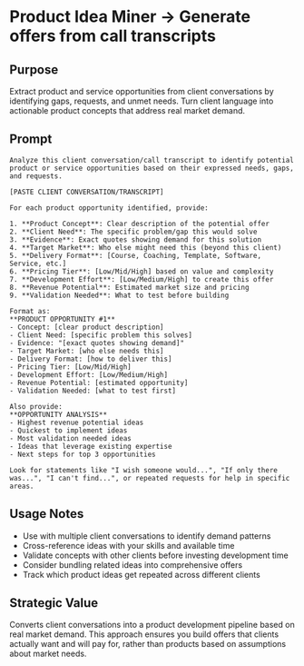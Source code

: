 # Product Idea Miner → Generate offers from call transcripts

## Purpose
Extract product and service opportunities from client conversations by identifying gaps, requests, and unmet needs. Turn client language into actionable product concepts that address real market demand.

## Prompt

```
Analyze this client conversation/call transcript to identify potential product or service opportunities based on their expressed needs, gaps, and requests.

[PASTE CLIENT CONVERSATION/TRANSCRIPT]

For each product opportunity identified, provide:

1. **Product Concept**: Clear description of the potential offer
2. **Client Need**: The specific problem/gap this would solve
3. **Evidence**: Exact quotes showing demand for this solution
4. **Target Market**: Who else might need this (beyond this client)
5. **Delivery Format**: [Course, Coaching, Template, Software, Service, etc.]
6. **Pricing Tier**: [Low/Mid/High] based on value and complexity
7. **Development Effort**: [Low/Medium/High] to create this offer
8. **Revenue Potential**: Estimated market size and pricing
9. **Validation Needed**: What to test before building

Format as:
**PRODUCT OPPORTUNITY #1**
- Concept: [clear product description]
- Client Need: [specific problem this solves]
- Evidence: "[exact quotes showing demand]"
- Target Market: [who else needs this]
- Delivery Format: [how to deliver this]
- Pricing Tier: [Low/Mid/High]
- Development Effort: [Low/Medium/High]
- Revenue Potential: [estimated opportunity]
- Validation Needed: [what to test first]

Also provide:
**OPPORTUNITY ANALYSIS**
- Highest revenue potential ideas
- Quickest to implement ideas
- Most validation needed ideas
- Ideas that leverage existing expertise
- Next steps for top 3 opportunities

Look for statements like "I wish someone would...", "If only there was...", "I can't find...", or repeated requests for help in specific areas.
```

## Usage Notes
- Use with multiple client conversations to identify demand patterns
- Cross-reference ideas with your skills and available time
- Validate concepts with other clients before investing development time
- Consider bundling related ideas into comprehensive offers
- Track which product ideas get repeated across different clients

## Strategic Value
Converts client conversations into a product development pipeline based on real market demand. This approach ensures you build offers that clients actually want and will pay for, rather than products based on assumptions about market needs.
